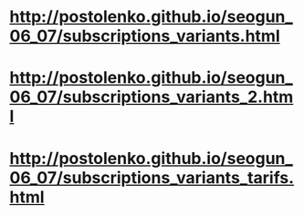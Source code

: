 # http://postolenko.github.io/seogun_06_07/subscriptions_variants.html
# http://postolenko.github.io/seogun_06_07/subscriptions_variants_2.html
# http://postolenko.github.io/seogun_06_07/subscriptions_variants_tarifs.html